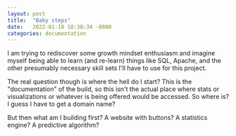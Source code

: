 ```yaml
---
layout: post
title:  "Baby steps"
date:   2022-01-18 18:38:34 -0800
categories: documentation
---
```


I am trying to rediscover some growth mindset enthusiasm and imagine myself being able to learn
(and re-learn) things like SQL, Apache, and the other presumably necessary skill sets I'll have
to use for this project. 

The real question though is where the hell do I start? This is the "documentation" of the build,
so this isn't the actual place where stats or visualizations or whatever is being offered
would be accessed. So where is? I guess I have to get a domain name? 

But then what am I building first? A website with buttons? A statistics engine? A predictive
algorithm?
